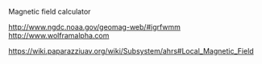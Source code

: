 Magnetic field calculator

http://www.ngdc.noaa.gov/geomag-web/#igrfwmm
http://www.wolframalpha.com

https://wiki.paparazziuav.org/wiki/Subsystem/ahrs#Local_Magnetic_Field
